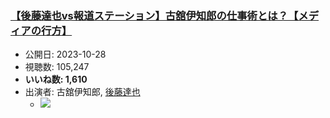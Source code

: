### [【後藤達也vs報道ステーション】古舘伊知郎の仕事術とは？【メディアの行方】](https://www.youtube.com/watch?v=-UpP_hyAR-s)
-   公開日: 2023-10-28
-   視聴数: 105,247
-   **いいね数: 1,610**
-   出演者: 古舘伊知郎, [後藤達也](/rehacq_fan/people/後藤達也 "wikilink")
    - [![](https://img.youtube.com/vi/-UpP_hyAR-s/hqdefault.jpg)](https://www.youtube.com/watch?v=-UpP_hyAR-s)
